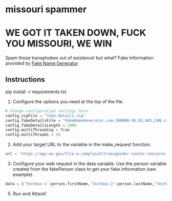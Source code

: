 # missouri spammer
# WE GOT IT TAKEN DOWN, FUCK YOU MISSOURI, WE WIN
Spam those transphobes out of existence! but what?
Fake Information provided by [Fake Name Generator](https://www.fakenamegenerator.com "Fake Name Generator")

## Instructions

pip install -r requirements.txt

1. Configure the options you need at the top of the file.
```python
# Change configuration settings here.
config.zipFile = "fake-details.zip"
config.fakeDetailsFile = "FakeNameGenerator.com-100000-UK,US,AUS,CAN.csv"
config.fakeDetailsLength = 1000
config.multiThreading = True
config.multiThreads = 50
```
2. Add your target URL to the variable in the make_request function.
```python
url = 'https://ago.mo.gov/file-a-complaint/transgender-center-concerns'
```
3. Configure your web request in the data variable. Use the person variable created from the fakePerson class to get your fake information (see example).
```python
data = {'Textbox-1':person.firstName,'Textbox-2':person.lastName,'Textbox-3':person.address,'Textbox-4':person.city,'Textbox-5':person.postal,'Textbox-6':person.email,'Textbox-7':person.telephone,'Textarea-1':person.username}

```
5. Run and Attack!
